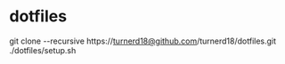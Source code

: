 dotfiles
========
git clone --recursive https://turnerd18@github.com/turnerd18/dotfiles.git
./dotfiles/setup.sh
